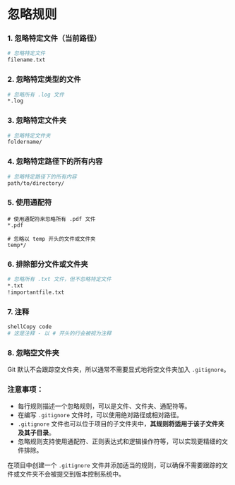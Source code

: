 # 忽略规则

### 1. 忽略特定文件（当前路径）

```bash
# 忽略特定文件
filename.txt
```

### 2. 忽略特定类型的文件

```bash
# 忽略所有 .log 文件
*.log
```

### 3. 忽略特定文件夹

```bash
# 忽略特定文件夹
foldername/
```

### 4. 忽略特定路径下的所有内容

```bash
# 忽略特定路径下的所有内容
path/to/directory/
```

### 5. 使用通配符

```shell
# 使用通配符来忽略所有 .pdf 文件
*.pdf

# 忽略以 temp 开头的文件或文件夹
temp*/
```

### 6. 排除部分文件或文件夹

```bash
# 忽略所有 .txt 文件，但不忽略特定文件
*.txt
!importantfile.txt
```

### 7. 注释

```bash
shellCopy code
# 这是注释 - 以 # 开头的行会被视为注释
```

### 8. 忽略空文件夹

Git 默认不会跟踪空文件夹，所以通常不需要显式地将空文件夹加入 `.gitignore`。



### 注意事项：

- 每行规则描述一个忽略规则，可以是文件、文件夹、通配符等。
- 在编写 `.gitignore` 文件时，可以使用绝对路径或相对路径。
- `.gitignore` 文件也可以位于项目的子文件夹中，**其规则将适用于该子文件夹及其子目录**。
- 忽略规则支持使用通配符、正则表达式和逻辑操作符等，可以实现更精细的文件排除。

在项目中创建一个 `.gitignore` 文件并添加适当的规则，可以确保不需要跟踪的文件或文件夹不会被提交到版本控制系统中。